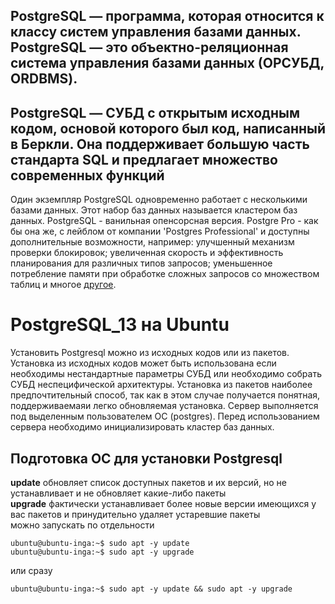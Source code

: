 ## PostgreSQL — программа, которая относится к классу систем управления базами данных. PostgreSQL — это объектно-реляционная система управления базами данных (ОРСУБД, ORDBMS).  
## PostgreSQL — СУБД с открытым исходным кодом, основой которого был код, написанный в Беркли. Она поддерживает большую часть стандарта SQL и предлагает множество современных функций
Один экземпляр PostgreSQL одновременно работает с несколькими базами данных. Этот набор баз данных называется кластером баз данных.
PostgreSQL - ванильная опенсорсная версия. Postgre Pro - как бы она же, с лейблом от компании 'Postgres Professional' и доступны дополнительные возможности, например: улучшенный механизм проверки блокировок; увеличенная скорость и эффективность планирования для различных типов запросов; уменьшенное потребление памяти при обработке сложных запросов со множеством таблиц и многое [другое](https://postgrespro.ru/docs/postgrespro/14/intro-pgpro-vs-pg).

# PostgreSQL_13 на Ubuntu 
Установить Postgresql можно из исходных кодов или из пакетов. Установка из исходных кодов может быть использована если необходимы нестандартные параметры СУБД или необходимо собрать СУБД неспецифической архитектуры. Установка из пакетов наиболее предпочтительный способ, так как в этом случае получается понятная, поддерживаемаяи легко обновляемая установка.
Сервер выполняется под выделенным пользователем ОС (postgres). Перед использованием сервера необходимо инициализировать кластер баз данных.

## Подготовка ОС для установки Postgresql
__update__ обновляет список доступных пакетов и их версий, но не устанавливает и не обновляет какие-либо пакеты  
__upgrade__ фактически устанавливает более новые версии имеющихся у вас пакетов и принудительно удаляет устаревшие пакеты  
можно запускать по отдельности
```
ubuntu@ubuntu-inga:~$ sudo apt -y update
ubuntu@ubuntu-inga:~$ sudo apt -y upgrade
```
или сразу
```
ubuntu@ubuntu-inga:~$ sudo apt -y update && sudo apt -y upgrade
```
